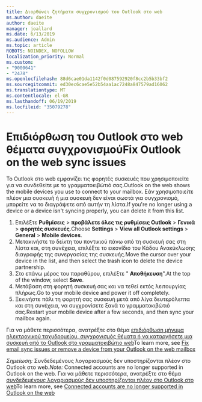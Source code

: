 ```yaml
---
title: Διορθώνει ζητήματα συγχρονισμού του Outlook στο web
ms.author: daeite
author: daeite
manager: joallard
ms.date: 6/13/2019
ms.audience: Admin
ms.topic: article
ROBOTS: NOINDEX, NOFOLLOW
localization_priority: Normal
ms.custom:
- "9000641"
- "2478"
ms.openlocfilehash: 88d6cae01da1142f0d087592920f8cc2b5b33bf2
ms.sourcegitcommit: ed30ec6cae5e52b54aa1ac7248a847579ad16062
ms.translationtype: MT
ms.contentlocale: el-GR
ms.lasthandoff: 06/19/2019
ms.locfileid: "35079278"
---
```

# <a name="fix-outlook-on-the-web-sync-issues"></a><span data-ttu-id="0dde6-102">Επιδιόρθωση του Outlook στο web θέματα συγχρονισμού</span><span class="sxs-lookup"><span data-stu-id="0dde6-102">Fix Outlook on the web sync issues</span></span>

<span data-ttu-id="0dde6-103">Το Outlook στο web εμφανίζει τις φορητές συσκευές που χρησιμοποιείτε για να συνδεθείτε με το γραμματοκιβώτιό σας.</span><span class="sxs-lookup"><span data-stu-id="0dde6-103">Outlook on the web shows the mobile devices you use to connect to your mailbox.</span></span> <span data-ttu-id="0dde6-104">Εάν χρησιμοποιείτε πλέον μια συσκευή ή μια συσκευή δεν είναι σωστά για συγχρονισμό, μπορείτε να το διαγράψετε από αυτήν τη λίστα.</span><span class="sxs-lookup"><span data-stu-id="0dde6-104">If you're no longer using a device or a device isn't syncing properly, you can delete it from this list.</span></span>

1. <span data-ttu-id="0dde6-105">Επιλέξτε **Ρυθμίσεις** > **προβάλετε όλες τις ρυθμίσεις Outlook** > **Γενικά** > **φορητές συσκευές**.</span><span class="sxs-lookup"><span data-stu-id="0dde6-105">Choose **Settings** > **View all Outlook settings** > **General** > **Mobile devices**.</span></span>
1. <span data-ttu-id="0dde6-106">Μετακινήστε το δείκτη του ποντικιού πάνω από τη συσκευή σας στη λίστα και, στη συνέχεια, επιλέξτε το εικονίδιο του Κάδου Ανακύκλωσης διαγραφής της συνεργασίας της συσκευής.</span><span class="sxs-lookup"><span data-stu-id="0dde6-106">Move the cursor over your device in the list, and then select the trash icon to delete the device partnership.</span></span>
1. <span data-ttu-id="0dde6-107">Στο επάνω μέρος του παραθύρου, επιλέξτε " **Αποθήκευση**".</span><span class="sxs-lookup"><span data-stu-id="0dde6-107">At the top of the window, select **Save**.</span></span>
1. <span data-ttu-id="0dde6-108">Μετάβαση στη φορητή συσκευή σας και να τεθεί εκτός λειτουργίας πλήρως.</span><span class="sxs-lookup"><span data-stu-id="0dde6-108">Go to your mobile device and power it off completely.</span></span>
1. <span data-ttu-id="0dde6-109">Ξεκινήστε πάλι τη φορητή σας συσκευή μετά από λίγα δευτερόλεπτα και στη συνέχεια, να συγχρονίσετε ξανά το γραμματοκιβώτιό σας.</span><span class="sxs-lookup"><span data-stu-id="0dde6-109">Restart your mobile device after a few seconds, and then sync your mailbox again.</span></span>

<span data-ttu-id="0dde6-110">Για να μάθετε περισσότερα, ανατρέξτε στο θέμα [επιδιόρθωση μήνυμα ηλεκτρονικού ταχυδρομείου, συγχρονισμός θέματα ή να καταργήσετε μια συσκευή από το Outlook στο γραμματοκιβώτιο web](https://support.office.com/article/775ed31c-05bd-4ee4-b1b3-33fad7b5b992)</span><span class="sxs-lookup"><span data-stu-id="0dde6-110">To learn more, see [Fix email sync issues or remove a device from your Outlook on the web mailbox](https://support.office.com/article/775ed31c-05bd-4ee4-b1b3-33fad7b5b992)</span></span>

<span data-ttu-id="0dde6-111">*Σημείωση:* Συνδεδεμένους λογαριασμούς δεν υποστηρίζονται πλέον στο Outlook στο web.</span><span class="sxs-lookup"><span data-stu-id="0dde6-111">*Note:* Connected accounts are no longer supported in Outlook on the web.</span></span> <span data-ttu-id="0dde6-112">Για να μάθετε περισσότερα, ανατρέξτε στο θέμα [συνδεδεμένους λογαριασμούς δεν υποστηρίζονται πλέον στο Outlook στο web](https://support.office.com/article/5cc526bf-e928-4a99-8b9f-5e089df7d887)</span><span class="sxs-lookup"><span data-stu-id="0dde6-112">To learn more, see [Connected accounts are no longer supported in Outlook on the web](https://support.office.com/article/5cc526bf-e928-4a99-8b9f-5e089df7d887)</span></span>